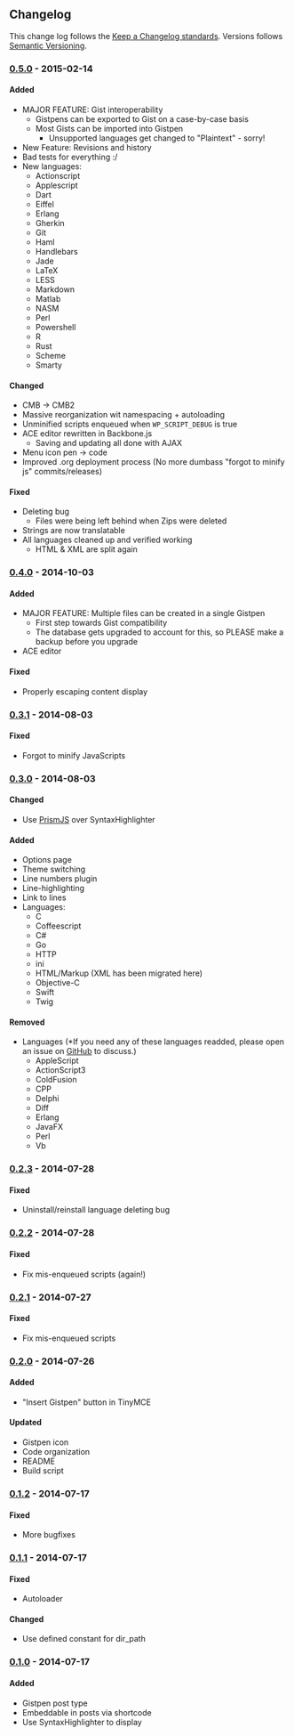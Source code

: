 ## Changelog ##

This change log follows the [Keep a Changelog standards][keepachangelog]. Versions follows [Semantic Versioning][semver].

### [0.5.0] - 2015-02-14 ###

#### Added ####
* MAJOR FEATURE: Gist interoperability
	- Gistpens can be exported to Gist on a case-by-case basis
	- Most Gists can be imported into Gistpen
		+ Unsupported languages get changed to "Plaintext" - sorry!
* New Feature: Revisions and history
* Bad tests for everything :/
* New languages:
	- Actionscript
	- Applescript
	- Dart
	- Eiffel
	- Erlang
	- Gherkin
	- Git
	- Haml
	- Handlebars
	- Jade
	- LaTeX
	- LESS
	- Markdown
	- Matlab
	- NASM
	- Perl
	- Powershell
	- R
	- Rust
	- Scheme
	- Smarty

#### Changed ####
* CMB -> CMB2
* Massive reorganization wit namespacing + autoloading
* Unminified scripts enqueued when `WP_SCRIPT_DEBUG` is true
* ACE editor rewritten in Backbone.js
	- Saving and updating all done with AJAX
* Menu icon pen -> code
* Improved .org deployment process (No more dumbass "forgot to minify js" commits/releases)

#### Fixed ####
* Deleting bug
	- Files were being left behind when Zips were deleted
* Strings are now translatable
* All languages cleaned up and verified working
	- HTML & XML are split again

### [0.4.0] - 2014-10-03 ###

#### Added ####
* MAJOR FEATURE: Multiple files can be created in a single Gistpen
	- First step towards Gist compatibility
	- The database gets upgraded to account for this, so PLEASE make a backup before you upgrade
* ACE editor

#### Fixed ####
* Properly escaping content display

### [0.3.1] - 2014-08-03 ###

#### Fixed ####
* Forgot to minify JavaScripts

### [0.3.0] - 2014-08-03 ###

#### Changed ####
* Use [PrismJS](http://prismjs.com/) over SyntaxHighlighter

#### Added ####
* Options page
* Theme switching 
* Line numbers plugin
* Line-highlighting
* Link to lines
* Languages:
	- C
	- Coffeescript
	- C#
	- Go
	- HTTP
	- ini
	- HTML/Markup (XML has been migrated here)
	- Objective-C
	- Swift
	- Twig

#### Removed ####
* Languages (*If you need any of these languages readded, please open an issue on [GitHub](https://github.com/mAAdhaTTah/WP-Gistpen) to discuss.)
	- AppleScript
	- ActionScript3
	- ColdFusion
	- CPP
	- Delphi
	- Diff
	- Erlang
	- JavaFX
	- Perl
	- Vb

### [0.2.3] - 2014-07-28 ###

#### Fixed ####
* Uninstall/reinstall language deleting bug

### [0.2.2] - 2014-07-28 ###

#### Fixed ####
* Fix mis-enqueued scripts (again!)

### [0.2.1] - 2014-07-27 ###

#### Fixed ####
* Fix mis-enqueued scripts

### [0.2.0] - 2014-07-26 ###

#### Added ####
* "Insert Gistpen" button in TinyMCE

#### Updated ####
* Gistpen icon
* Code organization
* README
* Build script

### [0.1.2] - 2014-07-17 ###

#### Fixed ####
* More bugfixes

### [0.1.1] - 2014-07-17 ###

#### Fixed ####
* Autoloader

#### Changed ####
* Use defined constant for dir_path

### [0.1.0] - 2014-07-17 ###

#### Added ####
* Gistpen post type
* Embeddable in posts via shortcode
* Use SyntaxHighlighter to display

[keepachangelog]: http://keepachangelog.com/
[semver]: http://semver.org/
[unreleased]: https://github.com/mAAdhaTTah/WP-Gistpen/tree/develop
[0.5.0]: https://github.com/mAAdhaTTah/WP-Gistpen/tree/0.5.0
[0.4.0]: https://github.com/mAAdhaTTah/WP-Gistpen/tree/0.4.0
[0.3.1]: https://github.com/mAAdhaTTah/WP-Gistpen/tree/0.3.1
[0.3.0]: https://github.com/mAAdhaTTah/WP-Gistpen/tree/0.3.0
[0.2.3]: https://github.com/mAAdhaTTah/WP-Gistpen/tree/0.2.3
[0.2.2]: https://github.com/mAAdhaTTah/WP-Gistpen/tree/0.2.2
[0.2.1]: https://github.com/mAAdhaTTah/WP-Gistpen/tree/0.2.1
[0.2.0]: https://github.com/mAAdhaTTah/WP-Gistpen/tree/0.2.0
[0.1.2]: https://github.com/mAAdhaTTah/WP-Gistpen/tree/0.1.2
[0.1.1]: https://github.com/mAAdhaTTah/WP-Gistpen/tree/0.1.1
[0.1.0]: https://github.com/mAAdhaTTah/WP-Gistpen/tree/0.1.0

